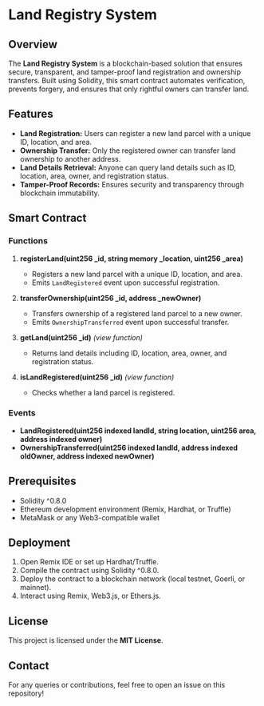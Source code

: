 # Land Registry System

## Overview
The **Land Registry System** is a blockchain-based solution that ensures secure, transparent, and tamper-proof land registration and ownership transfers. Built using Solidity, this smart contract automates verification, prevents forgery, and ensures that only rightful owners can transfer land.

## Features
- **Land Registration:** Users can register a new land parcel with a unique ID, location, and area.
- **Ownership Transfer:** Only the registered owner can transfer land ownership to another address.
- **Land Details Retrieval:** Anyone can query land details such as ID, location, area, owner, and registration status.
- **Tamper-Proof Records:** Ensures security and transparency through blockchain immutability.

## Smart Contract
### Functions
1. **registerLand(uint256 _id, string memory _location, uint256 _area)**
   - Registers a new land parcel with a unique ID, location, and area.
   - Emits `LandRegistered` event upon successful registration.

2. **transferOwnership(uint256 _id, address _newOwner)**
   - Transfers ownership of a registered land parcel to a new owner.
   - Emits `OwnershipTransferred` event upon successful transfer.

3. **getLand(uint256 _id)** *(view function)*
   - Returns land details including ID, location, area, owner, and registration status.

4. **isLandRegistered(uint256 _id)** *(view function)*
   - Checks whether a land parcel is registered.

### Events
- **LandRegistered(uint256 indexed landId, string location, uint256 area, address indexed owner)**
- **OwnershipTransferred(uint256 indexed landId, address indexed oldOwner, address indexed newOwner)**

## Prerequisites
- Solidity ^0.8.0
- Ethereum development environment (Remix, Hardhat, or Truffle)
- MetaMask or any Web3-compatible wallet

## Deployment
1. Open Remix IDE or set up Hardhat/Truffle.
2. Compile the contract using Solidity ^0.8.0.
3. Deploy the contract to a blockchain network (local testnet, Goerli, or mainnet).
4. Interact using Remix, Web3.js, or Ethers.js.

## License
This project is licensed under the **MIT License**.

## Contact
For any queries or contributions, feel free to open an issue on this repository!

